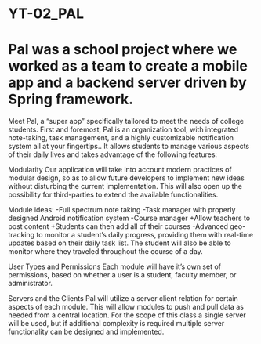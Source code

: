 # YT-02_PAL
Pal was a school project where we worked as a team to create a mobile app and a backend server driven by Spring framework.
=================================================================
Meet Pal, a “super app” specifically tailored to meet the needs of college students. First and foremost, Pal is an organization tool, with integrated note-taking, task management, and a highly customizable notification system all at your fingertips.. It allows students to manage various aspects of their daily lives and takes advantage of the following features:

Modularity
Our application will take into account modern practices of modular design, so as to allow future developers to implement new ideas without disturbing the current implementation. This will also open up the possibility for third-parties to extend the available functionalities.

Module ideas:
-Full spectrum note taking
-Task manager with properly designed Android notification system
-Course manager
   +Allow teachers to post content
   +Students can then add all of their courses
-Advanced geo-tracking to monitor a student’s daily progress, providing them with real-time updates based on their daily task list. The student will also be able to monitor where they traveled throughout the course of a day.

User Types and Permissions
Each module will have it’s own set of permissions, based on whether a user is a student, faculty member, or administrator.


Servers and the Clients
Pal will utilize a server client relation for certain aspects of each module. This will allow modules to push and pull data as needed from a central location. For the scope of this class a single server will be used, but if additional complexity is required multiple server functionality can be designed and implemented.
